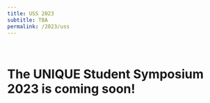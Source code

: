 ```yaml
---
title: USS 2023
subtitle: TBA
permalink: /2023/uss
---
```


<br>

# The UNIQUE Student Symposium 2023 is coming soon!

<!-- <div class="card">
<div class="card-image">
    <figure class="image is-5by2">
    <img src="/assets/img/USS2022/banner.png" alt="USS 2022">
    </figure>
</div>
<div class="card-content">
    <div class="media">
    <div class="media-content">
        <p class="title is-4">UNIQUE Student Symposium 2022: Dynamics of Learning and Optimization in Brains and Machines</p>
    </div>
    </div>

    <div class="content">
    USS is a student-oriented, student-organized conference at the crossroads of neuroscience and AI research. USS 2022 was held <b>hybrid in Montreal</b> on June 9th and 10th.
    </div>
</div>
</div>

---

## Dynamics of Learning and Optimization in Brains and Machines

##### See the full schedule [here](schedule).
##### Day 1: Thursday, 9 June 2022
##### Day 2: Friday, 10 June 2022
##### See the speakers [here](speakers).

---

## Important dates

* Posters and Lightning Talks Registration due: <b>Friday, May 27th, 2022 (anywhere on Earth)</b>
* Registration is closed. Thanks for joining us!

---

## Accepted Posters and Lightning Talks

Accepted submissions can be accessed <a href="/2022/posters-talks.html">here</a>.

---

## Accessibility and Code of Conduct

We strive to create an accessible and inclusive event. Please be informed that:

- All participants are required to follow the [Code of Conduct](coc).
- Keynote talks will be streamed and recorded for virtual and asynchronous attendance.
- On Chrome, you can enable Live Caption feature following [this video](https://www.youtube.com/embed/KDP8a5s8yaU).
- If you have any accessibility needs that you would like us to know, please contact us at `{{ site.email }}`.

---

## Reading list

The reading list will be posted [here](/2022/resources.html). -->